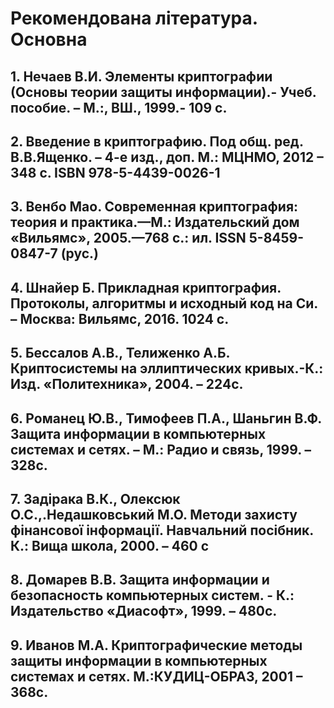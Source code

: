 # **Рекомендована література. Основна**
## 1. Нечаев В.И. Элементы криптографии  (Основы теории защиты информации).- Учеб. пособие. – М.:, ВШ., 1999.- 109 с.
## 2. Введение в криптографию. Под общ. ред. В.В.Ященко. – 4-е изд., доп. М.: МЦНМО, 2012 – 348 с.  ISBN 978-5-4439-0026-1
## 3. Венбо Мао. Современная криптография: теория и практика.—М.: Издательский дом «Вильямс», 2005.—768 с.: ил. ISSN 5-8459-0847-7 (рус.)
## 4. Шнайер Б. Прикладная криптография. Протоколы, алгоритмы и исходный код на Си. – Москва: Вильямс, 2016. 1024 с.
## 5. Бессалов А.В., Телиженко А.Б. Криптосистемы на эллиптических кривых.-К.: Изд. «Политехника», 2004. – 224с.
## 6. Романец Ю.В., Тимофеев П.А., Шаньгин В.Ф. Защита информации в компьютерных системах и сетях. – М.: Радио и связь, 1999. – 328с.
## 7. Задірака В.К., Олексюк О.С.,.Недашковський М.О. Методи захисту фінансової інформації. Навчальний посібник. К.: Вища школа, 2000. – 460 с
## 8. Домарев В.В. Защита информации и безопасность компьютерных систем. - К.: Издательство «Диасофт», 1999. – 480с.
## 9. Иванов М.А. Криптографические методы защиты информации в компьютерных системах и сетях. М.:КУДИЦ-ОБРАЗ, 2001 – 368с.
